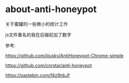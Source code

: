 # about-anti-honeypot
关于蜜罐的一些微小的统计工作

js文件重名的我在后缀前加了数字

参考:

https://github.com/iiiusky/AntiHoneypot-Chrome-simple

https://github.com/cnrstar/anti-honeypot

https://pastebin.com/f4z9nbJf

